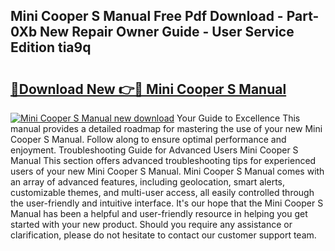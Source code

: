 ## Mini Cooper S Manual Free Pdf Download - Part-0Xb New Repair Owner Guide - User Service Edition tia9q

# <h2><a href="http://cf29602.oget.top/?id=Mini+Cooper+S+Manual">🔗Download New 👉🔴 Mini Cooper S Manual</a></h2>

[![Mini Cooper S Manual new download](https://i.imgur.com/5g1atiW.png)](http://cf29602.oget.top/?id=Mini+Cooper+S+Manual)
Your Guide to Excellence This manual provides a detailed roadmap for mastering the use of your new Mini Cooper S Manual. Follow along to ensure optimal performance and enjoyment. Troubleshooting Guide for Advanced Users Mini Cooper S Manual This section offers advanced troubleshooting tips for experienced users of your new Mini Cooper S Manual. Mini Cooper S Manual comes with an array of advanced features, including geolocation, smart alerts, customizable themes, and multi-user access, all easily controlled through the user-friendly and intuitive interface. It's our hope that the Mini Cooper S Manual has been a helpful and user-friendly resource in helping you get started with your new product. Should you require any assistance or clarification, please do not hesitate to contact our customer support team.
